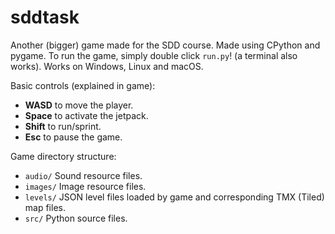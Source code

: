 # sddtask
Another (bigger) game made for the SDD course. Made using CPython and pygame.
To run the game, simply double click `run.py`! (a terminal also works).
Works on Windows, Linux and macOS.

Basic controls (explained in game):
- **WASD** to move the player.
- **Space** to activate the jetpack.
- **Shift** to run/sprint.
- **Esc** to pause the game.

Game directory structure:
- `audio/` 	Sound resource files.
- `images/`	Image resource files.
- `levels/`	JSON level files loaded by game and corresponding TMX (Tiled) map files.
- `src/` 	Python source files.
